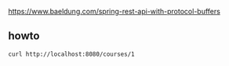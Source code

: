 https://www.baeldung.com/spring-rest-api-with-protocol-buffers

## howto

    curl http://localhost:8080/courses/1
